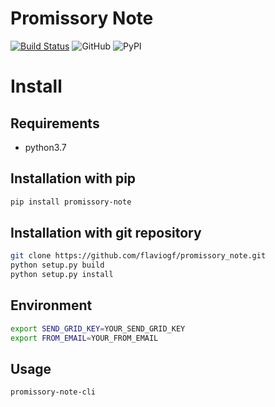 # Promissory Note

[![Build Status](https://travis-ci.com/flaviogf/promissory_note.svg?token=bkkT2qxAYSKVeVzJQpE7&branch=master)](https://travis-ci.com/flaviogf/promissory_note)
![GitHub](https://img.shields.io/github/license/flaviogf/promissory_note.svg)
![PyPI](https://img.shields.io/pypi/v/promissory-note.svg)

# Install

## Requirements

- python3.7 

## Installation with pip

```bash
pip install promissory-note
```

## Installation with git repository

```bash
git clone https://github.com/flaviogf/promissory_note.git
python setup.py build
python setup.py install
```

## Environment

```bash
export SEND_GRID_KEY=YOUR_SEND_GRID_KEY
export FROM_EMAIL=YOUR_FROM_EMAIL
```

## Usage
```bash
promissory-note-cli
```

